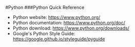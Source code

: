 #Python
###Python Quick Reference
* Python website:  https://www.python.org/
* Python documentation:  https://www.python.org/doc/
* Python download:  https://www.python.org/downloads/
* Google's Python Style Guide:  https://google.github.io/styleguide/pyguide

